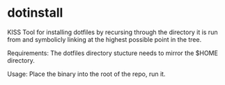 # dotinstall
KISS Tool for installing dotfiles by recursing through the directory it is run from and symbolicly linking at the highest possible point in the tree.

Requirements:
The dotfiles directory stucture needs to mirror the $HOME directory.

Usage:
Place the binary into the root of the repo, run it.
